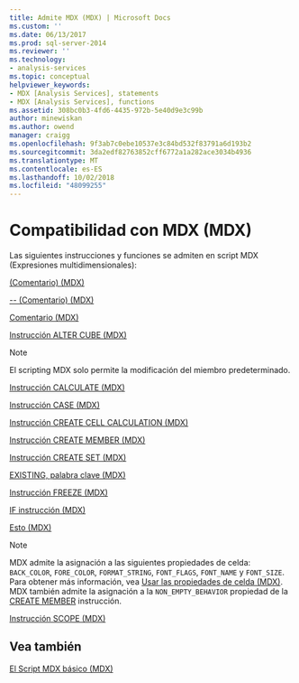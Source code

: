 ```yaml
---
title: Admite MDX (MDX) | Microsoft Docs
ms.custom: ''
ms.date: 06/13/2017
ms.prod: sql-server-2014
ms.reviewer: ''
ms.technology:
- analysis-services
ms.topic: conceptual
helpviewer_keywords:
- MDX [Analysis Services], statements
- MDX [Analysis Services], functions
ms.assetid: 308bc0b3-4fd6-4435-972b-5e40d9e3c99b
author: minewiskan
ms.author: owend
manager: craigg
ms.openlocfilehash: 9f3ab7c0ebe10537e3c84bd532f83791a6d193b2
ms.sourcegitcommit: 3da2edf82763852cff6772a1a282ace3034b4936
ms.translationtype: MT
ms.contentlocale: es-ES
ms.lasthandoff: 10/02/2018
ms.locfileid: "48099255"
---
```

# <a name="supported-mdx-mdx"></a>Compatibilidad con MDX (MDX)
  Las siguientes instrucciones y funciones se admiten en script MDX (Expresiones multidimensionales):  
  
 [&#40;Comentario&#41; &#40;MDX&#41;](/sql/mdx/comment-mdx)  
  
 [-- &#40;Comentario&#41; &#40;MDX&#41;](/sql/mdx/comment-mdx)  
  
 [Comentario &#40;MDX&#41;](/sql/mdx/comment-mdx)  
  
 [Instrucción ALTER CUBE &#40;MDX&#41;](/sql/mdx/mdx-data-definition-alter-cube)  
  
> [!NOTE]  
>  El scripting MDX solo permite la modificación del miembro predeterminado.  
  
 [Instrucción CALCULATE &#40;MDX&#41;](/sql/mdx/mdx-scripting-calculate)  
  
 [Instrucción CASE &#40;MDX&#41;](/sql/mdx/case-statement-mdx)  
  
 [Instrucción CREATE CELL CALCULATION &#40;MDX&#41;](/sql/mdx/mdx-data-definition-create-cell-calculation)  
  
 [Instrucción CREATE MEMBER &#40;MDX&#41;](/sql/mdx/mdx-data-definition-create-member)  
  
 [Instrucción CREATE SET &#40;MDX&#41;](/sql/mdx/mdx-data-definition-create-set)  
  
 [EXISTING, palabra clave &#40;MDX&#41;](mdx-query-existing-keyword.md)  
  
 [Instrucción FREEZE &#40;MDX&#41;](/sql/mdx/mdx-scripting-freeze)  
  
 [IF instrucción &#40;MDX&#41;](/sql/mdx/mdx-scripting-if)  
  
 [Esto &#40;MDX&#41;](/sql/mdx/this-mdx)  
  
> [!NOTE]  
>  MDX admite la asignación a las siguientes propiedades de celda: `BACK_COLOR`, `FORE_COLOR`, `FORMAT_STRING`, `FONT_FLAGS`, `FONT_NAME` y `FONT_SIZE`. Para obtener más información, vea [Usar las propiedades de celda &#40;MDX&#41;](mdx-cell-properties-using-cell-properties.md). MDX también admite la asignación a la `NON_EMPTY_BEHAVIOR` propiedad de la [CREATE MEMBER](/sql/mdx/mdx-data-definition-create-member) instrucción.  
  
 [Instrucción SCOPE &#40;MDX&#41;](/sql/mdx/mdx-scripting-scope)  
  
## <a name="see-also"></a>Vea también  
 [El Script MDX básico &#40;MDX&#41;](the-basic-mdx-script-mdx.md)  
  
  
